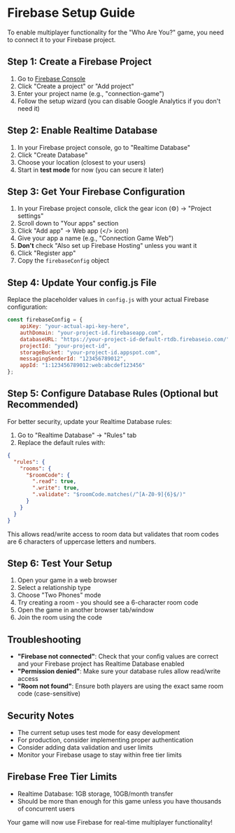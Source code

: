 # Firebase Setup Guide

To enable multiplayer functionality for the "Who Are You?" game, you need to connect it to your Firebase project.

## Step 1: Create a Firebase Project

1. Go to [Firebase Console](https://console.firebase.google.com/)
2. Click "Create a project" or "Add project"
3. Enter your project name (e.g., "connection-game")
4. Follow the setup wizard (you can disable Google Analytics if you don't need it)

## Step 2: Enable Realtime Database

1. In your Firebase project console, go to "Realtime Database"
2. Click "Create Database"
3. Choose your location (closest to your users)
4. Start in **test mode** for now (you can secure it later)

## Step 3: Get Your Firebase Configuration

1. In your Firebase project console, click the gear icon (⚙️) → "Project settings"
2. Scroll down to "Your apps" section
3. Click "Add app" → Web app (</> icon)
4. Give your app a name (e.g., "Connection Game Web")
5. **Don't** check "Also set up Firebase Hosting" unless you want it
6. Click "Register app"
7. Copy the `firebaseConfig` object

## Step 4: Update Your config.js File

Replace the placeholder values in `config.js` with your actual Firebase configuration:

```javascript
const firebaseConfig = {
    apiKey: "your-actual-api-key-here",
    authDomain: "your-project-id.firebaseapp.com",
    databaseURL: "https://your-project-id-default-rtdb.firebaseio.com/",
    projectId: "your-project-id",
    storageBucket: "your-project-id.appspot.com",
    messagingSenderId: "123456789012",
    appId: "1:123456789012:web:abcdef123456"
};
```

## Step 5: Configure Database Rules (Optional but Recommended)

For better security, update your Realtime Database rules:

1. Go to "Realtime Database" → "Rules" tab
2. Replace the default rules with:

```json
{
  "rules": {
    "rooms": {
      "$roomCode": {
        ".read": true,
        ".write": true,
        ".validate": "$roomCode.matches(/^[A-Z0-9]{6}$/)"
      }
    }
  }
}
```

This allows read/write access to room data but validates that room codes are 6 characters of uppercase letters and numbers.

## Step 6: Test Your Setup

1. Open your game in a web browser
2. Select a relationship type
3. Choose "Two Phones" mode
4. Try creating a room - you should see a 6-character room code
5. Open the game in another browser tab/window
6. Join the room using the code

## Troubleshooting

- **"Firebase not connected"**: Check that your config values are correct and your Firebase project has Realtime Database enabled
- **"Permission denied"**: Make sure your database rules allow read/write access
- **"Room not found"**: Ensure both players are using the exact same room code (case-sensitive)

## Security Notes

- The current setup uses test mode for easy development
- For production, consider implementing proper authentication
- Consider adding data validation and user limits
- Monitor your Firebase usage to stay within free tier limits

## Firebase Free Tier Limits

- Realtime Database: 1GB storage, 10GB/month transfer
- Should be more than enough for this game unless you have thousands of concurrent users

Your game will now use Firebase for real-time multiplayer functionality!